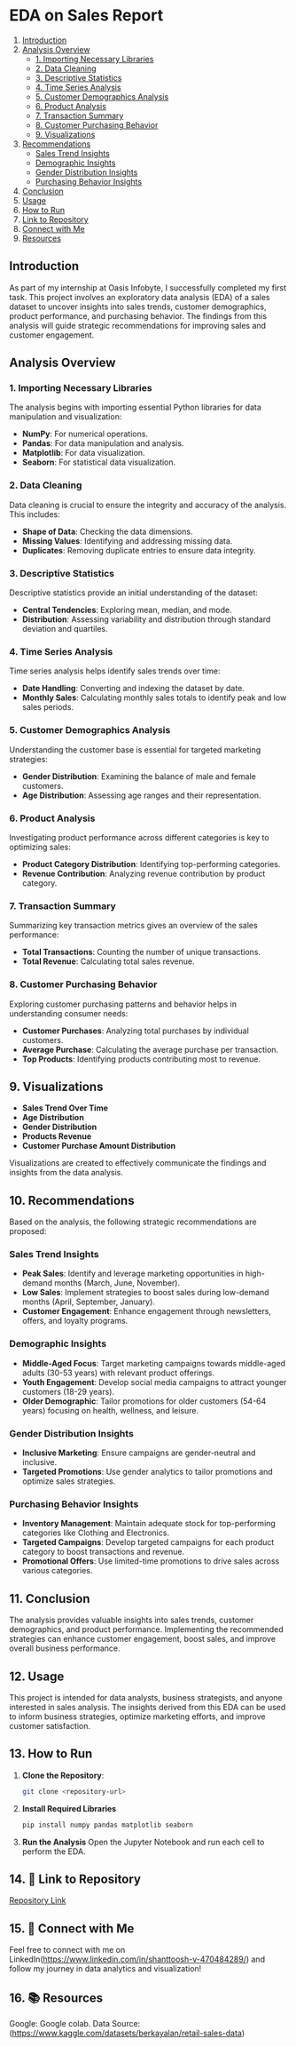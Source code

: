 # EDA on Sales Report

1. [Introduction](#introduction)
2. [Analysis Overview](#analysis-overview)
   - [1. Importing Necessary Libraries](#1-importing-necessary-libraries)
   - [2. Data Cleaning](#2-data-cleaning)
   - [3. Descriptive Statistics](#3-descriptive-statistics)
   - [4. Time Series Analysis](#4-time-series-analysis)
   - [5. Customer Demographics Analysis](#5-customer-demographics-analysis)
   - [6. Product Analysis](#6-product-analysis)
   - [7. Transaction Summary](#7-transaction-summary)
   - [8. Customer Purchasing Behavior](#8-customer-purchasing-behavior)
   - [9. Visualizations](#9-visualizations)
3. [Recommendations](#recommendations)
   - [Sales Trend Insights](#sales-trend-insights)
   - [Demographic Insights](#demographic-insights)
   - [Gender Distribution Insights](#gender-distribution-insights)
   - [Purchasing Behavior Insights](#purchasing-behavior-insights)
4. [Conclusion](#conclusion)
5. [Usage](#usage)
6. [How to Run](#how-to-run)
7. [Link to Repository](#link-to-repository)
8. [Connect with Me](#connect-with-me)
9. [Resources](#resources)

## Introduction

As part of my internship at Oasis Infobyte, I successfully completed my first task. This project involves an exploratory data analysis (EDA) of a sales dataset to uncover insights into sales trends, customer demographics, product performance, and purchasing behavior. The findings from this analysis will guide strategic recommendations for improving sales and customer engagement.

## Analysis Overview

### 1. Importing Necessary Libraries

The analysis begins with importing essential Python libraries for data manipulation and visualization:

- **NumPy**: For numerical operations.
- **Pandas**: For data manipulation and analysis.
- **Matplotlib**: For data visualization.
- **Seaborn**: For statistical data visualization.

### 2. Data Cleaning

Data cleaning is crucial to ensure the integrity and accuracy of the analysis. This includes:

- **Shape of Data**: Checking the data dimensions.
- **Missing Values**: Identifying and addressing missing data.
- **Duplicates**: Removing duplicate entries to ensure data integrity.

### 3. Descriptive Statistics

Descriptive statistics provide an initial understanding of the dataset:

- **Central Tendencies**: Exploring mean, median, and mode.
- **Distribution**: Assessing variability and distribution through standard deviation and quartiles.

### 4. Time Series Analysis

Time series analysis helps identify sales trends over time:

- **Date Handling**: Converting and indexing the dataset by date.
- **Monthly Sales**: Calculating monthly sales totals to identify peak and low sales periods.

### 5. Customer Demographics Analysis

Understanding the customer base is essential for targeted marketing strategies:

- **Gender Distribution**: Examining the balance of male and female customers.
- **Age Distribution**: Assessing age ranges and their representation.

### 6. Product Analysis

Investigating product performance across different categories is key to optimizing sales:

- **Product Category Distribution**: Identifying top-performing categories.
- **Revenue Contribution**: Analyzing revenue contribution by product category.

### 7. Transaction Summary

Summarizing key transaction metrics gives an overview of the sales performance:

- **Total Transactions**: Counting the number of unique transactions.
- **Total Revenue**: Calculating total sales revenue.

### 8. Customer Purchasing Behavior

Exploring customer purchasing patterns and behavior helps in understanding consumer needs:

- **Customer Purchases**: Analyzing total purchases by individual customers.
- **Average Purchase**: Calculating the average purchase per transaction.
- **Top Products**: Identifying products contributing most to revenue.

## 9. Visualizations

- **Sales Trend Over Time**
- **Age Distribution**
- **Gender Distribution**
- **Products Revenue**
- **Customer Purchase Amount Distribution**

Visualizations are created to effectively communicate the findings and insights from the data analysis.

## 10. Recommendations

Based on the analysis, the following strategic recommendations are proposed:

### Sales Trend Insights

- **Peak Sales**: Identify and leverage marketing opportunities in high-demand months (March, June, November).
- **Low Sales**: Implement strategies to boost sales during low-demand months (April, September, January).
- **Customer Engagement**: Enhance engagement through newsletters, offers, and loyalty programs.

### Demographic Insights

- **Middle-Aged Focus**: Target marketing campaigns towards middle-aged adults (30-53 years) with relevant product offerings.
- **Youth Engagement**: Develop social media campaigns to attract younger customers (18-29 years).
- **Older Demographic**: Tailor promotions for older customers (54-64 years) focusing on health, wellness, and leisure.

### Gender Distribution Insights

- **Inclusive Marketing**: Ensure campaigns are gender-neutral and inclusive.
- **Targeted Promotions**: Use gender analytics to tailor promotions and optimize sales strategies.

### Purchasing Behavior Insights

- **Inventory Management**: Maintain adequate stock for top-performing categories like Clothing and Electronics.
- **Targeted Campaigns**: Develop targeted campaigns for each product category to boost transactions and revenue.
- **Promotional Offers**: Use limited-time promotions to drive sales across various categories.

## 11. Conclusion

The analysis provides valuable insights into sales trends, customer demographics, and product performance. Implementing the recommended strategies can enhance customer engagement, boost sales, and improve overall business performance.

## 12. Usage

This project is intended for data analysts, business strategists, and anyone interested in sales analysis. The insights derived from this EDA can be used to inform business strategies, optimize marketing efforts, and improve customer satisfaction.

## 13. How to Run

1. **Clone the Repository**: 
   ```bash
   git clone <repository-url>
   
2. **Install Required Libraries**
   ```bash
   pip install numpy pandas matplotlib seaborn
3. **Run the Analysis**
   Open the Jupyter Notebook and run each cell to perform the EDA.

## 14. 📌 Link to Repository
[Repository Link](https://github.com/shanttoosh/OIBSIP_Data_Science_Projects/tree/main/OIBSIP_Task_1)  


## 15. 🤝 Connect with Me
Feel free to connect with me on LinkedIn(https://www.linkedin.com/in/shanttoosh-v-470484289/) and follow my journey in data analytics and visualization!

## 16. 📚 Resources
Google: Google colab.
Data Source: (https://www.kaggle.com/datasets/berkayalan/retail-sales-data)
